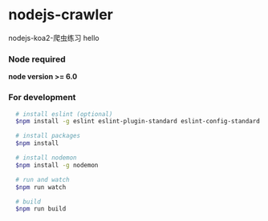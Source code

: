# nodejs-crawler
nodejs-koa2-爬虫练习
hello

### Node required

**node version >= 6.0**



### For development

```bash
  # install eslint (optional)
  $npm install -g eslint eslint-plugin-standard eslint-config-standard eslint-plugin-promise babel-eslint

  # install packages
  $npm install

  # install nodemon
  $npm install -g nodemon

  # run and watch
  $npm run watch

  # build
  $npm run build
```
